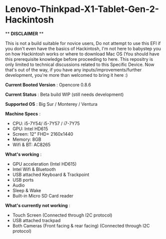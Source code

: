 # Lenovo-Thinkpad-X1-Tablet-Gen-2-Hackintosh
** **DISCLAIMER** **

This is not a build suitable for novice users, Do not attempt to use this EFI if you don't even have the basics of Hackintosh, I'm not here to babystep you on how Hackintosh works or where to download Mac OS (You should have this prerequisite knowledge before proceeding to here. This repositry is only limited to technical discussions related to this Specific Device. Now that's out of the way, if you have any inputs/improvements/further development, you're more than welcomed to bring it here :)

**Current Booted Version** : Opencore 0.8.6

**Current Status** : Beta build WIP (still needs development)

**Supported OS** : Big Sur / Monterey / Ventura

**Machine Specs** :
- CPU: i5-7Y54/ i5-7Y57 / i7-7Y75
- GPU: Intel HD615
- Screen: 12" FHD+ 2160x1440
- Memory: 8GB 
- Wifi & BT: AC8265

**What's working** :
- GPU acceleration (Intel HD615)
- Intel Wifi & Bluetooth
- USB attached Keyboard & Trackpoint
- USB ports
- Audio
- Sleep & Wake
- Built-in Micro SD Card reader

**What's currently not working** :
- Touch Screen (Connected through I2C protocol)
- USB attached trackpad
- Both Cameras (Front facing & rear facing) (Connected through I2C protocol)


